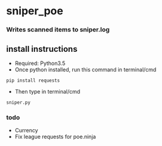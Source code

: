 # sniper_poe
### Writes scanned items to sniper.log

## install instructions
- Required: Python3.5
- Once python installed, run this command in terminal/cmd
```
pip install requests
```
- Then type in terminal/cmd
```
sniper.py
```

### todo
- Currency
- Fix league requests for poe.ninja
